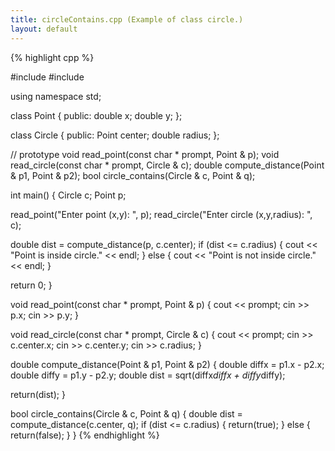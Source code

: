```yaml
---
title: circleContains.cpp (Example of class circle.)
layout: default
---
```


{% highlight cpp %}

#include <iostream>
#include <cmath>

using namespace std;

class Point
{
public:
  double x;
  double y;
};

class Circle
{
public:
  Point center;
  double radius;
};

// prototype
void read_point(const char * prompt, Point & p);
void read_circle(const char * prompt, Circle & c);
double compute_distance(Point & p1, Point & p2);
bool circle_contains(Circle & c, Point & q);

int main()
{
  Circle c;
  Point p;

  read_point("Enter point (x,y): ", p);
  read_circle("Enter circle (x,y,radius): ", c);

  double dist = compute_distance(p, c.center);
  if (dist <= c.radius) {
    cout << "Point is inside circle." << endl;
  }
  else {
    cout << "Point is not inside circle." << endl;
  }

  return 0;
}

void read_point(const char * prompt, Point & p)
{
  cout << prompt;
  cin >> p.x;
  cin >> p.y;
}

void read_circle(const char * prompt, Circle & c)
{
  cout << prompt;
  cin >> c.center.x;
  cin >> c.center.y;
  cin >> c.radius;
}

double compute_distance(Point & p1, Point & p2)
{
  double diffx = p1.x - p2.x;
  double diffy = p1.y - p2.y;
  double dist = sqrt(diffx*diffx + diffy*diffy);

  return(dist);
}

bool circle_contains(Circle & c, Point & q)
{
  double dist = compute_distance(c.center, q);
  if (dist <= c.radius) 
    { return(true); }
  else
    { return(false); }
}
{% endhighlight %}
